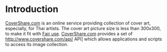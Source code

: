 # Introduction #
[CoverShare.com](http://www.covershare.com/) is an online service providing collection of cover art, especially, for Thai artists. The cover art picture size is less than 300x300, to make it fit with [Fair use](http://en.wikipedia.org/wiki/Fair_use). [CoverShare.com](http://www.covershare.com/) provides a set of http://www.covershare.com/api/ API] which allows applications and scripts to access its image collection.